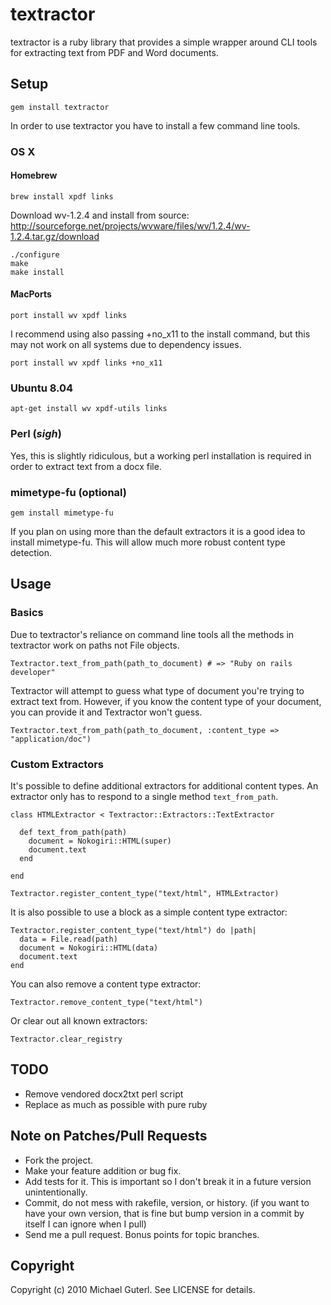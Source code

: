# textractor

textractor is a ruby library that provides a simple wrapper around CLI tools for extracting text from PDF and Word documents.

## Setup

    gem install textractor

In order to use textractor you have to install a few command line tools.

### OS X

#### Homebrew

    brew install xpdf links

Download wv-1.2.4 and install from source: http://sourceforge.net/projects/wvware/files/wv/1.2.4/wv-1.2.4.tar.gz/download

    ./configure
    make
    make install

#### MacPorts

    port install wv xpdf links

I recommend using also passing +no_x11 to the install command, but this may not work on all systems due to dependency issues.

    port install wv xpdf links +no_x11

### Ubuntu 8.04

    apt-get install wv xpdf-utils links

### Perl (*sigh*)

Yes, this is slightly ridiculous, but a working perl installation is required in order to extract text from a docx file.

### mimetype-fu (optional)

    gem install mimetype-fu

If you plan on using more than the default extractors it is a good idea to install mimetype-fu.  This will allow much more robust content type detection.

## Usage

### Basics

Due to textractor's reliance on command line tools all the methods in textractor work on paths not File objects.

    Textractor.text_from_path(path_to_document) # => "Ruby on rails developer"

Textractor will attempt to guess what type of document you're trying to extract text from.  However, if you know the content type of your document, you can provide it and Textractor won't guess.

    Textractor.text_from_path(path_to_document, :content_type => "application/doc")

### Custom Extractors

It's possible to define additional extractors for additional content types.  An extractor only has to respond to a single method `text_from_path`.

    class HTMLExtractor < Textractor::Extractors::TextExtractor

      def text_from_path(path)
        document = Nokogiri::HTML(super)
        document.text
      end

    end

    Textractor.register_content_type("text/html", HTMLExtractor)

It is also possible to use a block as a simple content type extractor:

    Textractor.register_content_type("text/html") do |path|
      data = File.read(path)
      document = Nokogiri::HTML(data)
      document.text
    end

You can also remove a content type extractor:

    Textractor.remove_content_type("text/html")

Or clear out all known extractors:

    Textractor.clear_registry

## TODO

* Remove vendored docx2txt perl script
* Replace as much as possible with pure ruby

## Note on Patches/Pull Requests

* Fork the project.
* Make your feature addition or bug fix.
* Add tests for it. This is important so I don't break it in a
  future version unintentionally.
* Commit, do not mess with rakefile, version, or history.
  (if you want to have your own version, that is fine but bump version in a commit by itself I can ignore when I pull)
* Send me a pull request. Bonus points for topic branches.

## Copyright

Copyright (c) 2010 Michael Guterl. See LICENSE for details.

